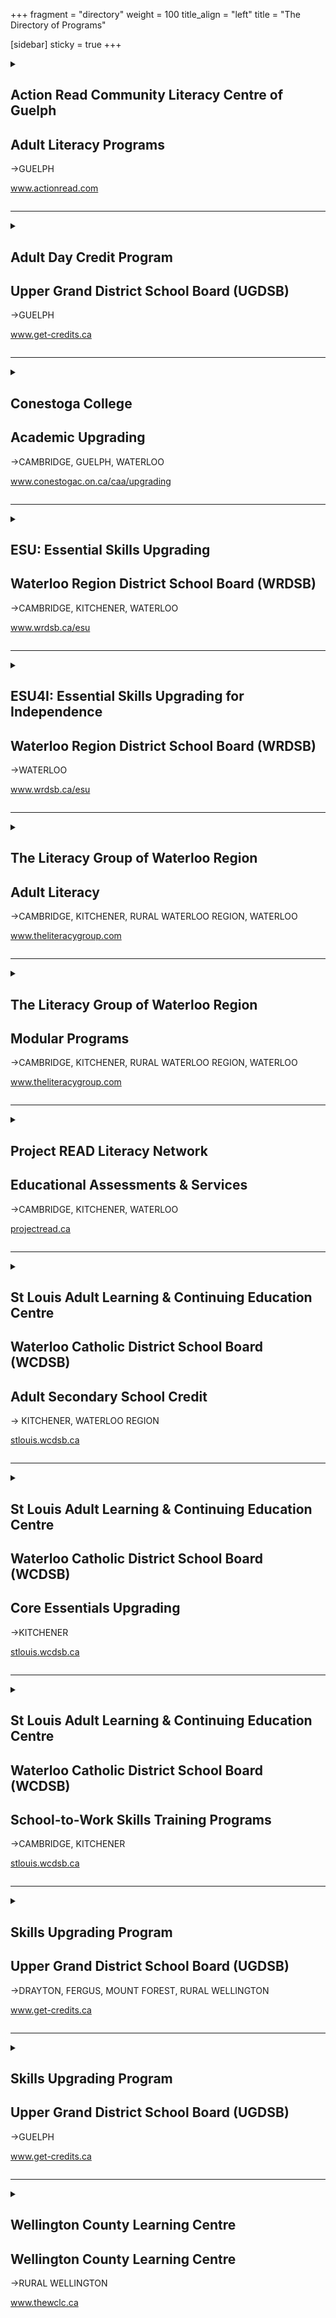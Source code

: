 +++
fragment = "directory"
weight = 100
title_align = "left"
title = "The Directory of Programs"

[sidebar]
  sticky = true
+++


<details>  
<summary>  
  
## Action Read Community Literacy Centre of Guelph  
## Adult Literacy Programs  
→GUELPH  
  
www.actionread.com  
  
</summary>  
  
#### What:  
A wide range of free adult learning programs for employment, independence, and education and training:   
- 1 to 1 tutoring and small groups to improve reading, writing, spelling, and basic math  
- Preparation for high school equivalency  
- Pre-employment skills preparation to help get and keep jobs. Programs include cash register training, food handlers certification, receptionist training, janitorial training, RentSmart, working in retail, communications training & others  
- Northstar Digital Literacy certification and advanced Microsoft computer courses  
- Learning assessment, training plan development, short term groups and workshops  
- Mobile computer lab to provide computer training offsite  
- Information and referral to other programs and services  
- Assist adults with learning disabilities  
- Wheelchair accessible  
- Childcare and transportation subsidy available  
#### Who:  
Adults (19+ years)  
#### When:  
- Mondays at 9:30am‒8:30pm  
- Tuesdays at 9:30am‒4:30pm  
- Wednesdays at 9:30am‒4:30pm, 5:30pm‒8:30pm  
- Thursdays at 9:30am‒4:30pm  
- Fridays at 9:30am‒1:30pm  
#### Where:  
**Guelph**—8 Cork Street East, N1H 2W8  
  
We also offer remote 1 to 1 tutoring via Zoom  
#### Ask For:  
Joanne Morant, Adult Program  
(519) 836-2759 (office)
or (519) 731-7829 (work cell)  
artutor@on.aibn.com
or actionread@gmail.com   
  
</details>  
  
* * * * *  
  
<details>  
<summary>  
  
## Adult Day Credit Program  
## Upper Grand District School Board (UGDSB)  
→GUELPH  
  
www.get-credits.ca  
  
</summary>  
  
#### What:  
- Grade 11 and 12, Senior Credit Courses in English, Mathematics, Chemistry and Biology at the workplace, college and university levels  
- Courses are offered on a rotational basis following a 6 week schedule  
#### Who:  
Adults (18+ years) who are not currently registered in a high school  
English as a Second Language Learners with speaking, listening, reading and writing skills at a CLB 7  
#### When:  
Monday ‒ Friday at 9:00am‒12:00pm (September ‒ June)  
6 week sessions with mandatory attendance  
#### Where:  
**Guelph— Wellington Centre for
Continuing Education**
1428 Gordon Street  
#### Ask For:  
Student Services  
(519) 836-7280 ext. 627  
  
</details>  
  
* * * * *  
  
<details>  
<summary>  
  
## Conestoga College  
## Academic Upgrading  
→CAMBRIDGE, GUELPH, WATERLOO  
  
www.conestogac.on.ca/caa/upgrading  
  
</summary>  
  
#### What:  
- Tuition free courses in Math, English, Biology, Chemistry, Computers  
- Targeted academic preparation up to grade 12 equivalency for admission into college post secondary programs including apprenticeship training  
- Developing Essential Skills for the workplace  
- Preparation for high school equivalency  
- Childcare, transportation, and internet subsidy for eligible learners  
- Continuous intake, self-paced learning, self-directed with teacher support  
#### Who:  
Adults (19+ years) with or without a grade 12 diploma (age exceptions may apply)  
Students must have a Canadian Language Benchmark level 6 on all areas (documentation required)  
#### When:  
All classes are being delivered online with in person support for select courses. Please connect with our intake team for more details at upgrading@conestogac.on.ca  
  
**Self-directed study:** Work at your own pace through the materials with an Instructor available in class to support you. Students can start anytime as part of our continuous intake.  
  
**Teacher-led options:** An Instructor teaches the class with all students starting and ending at the same time. Teacher-led classes are 15 weeks in length and students must attend all classes.  
#### Where:  
**Cambridge**—150 Main Street, Suite 402  
  
**Guelph**—460 Speedvale Avenue West  
  
**Waterloo**—108 University Avenue East  
#### Ask For:  
Information on Academic Upgrading ACE or Preparatory Programs  
upgrading@conestogac.on.ca  
or www.conestogac.on.ca/caa/upgrading/  
  
</details>  
  
* * * * *  
  
<details>  
<summary>  
  
## ESU: Essential Skills Upgrading  
## Waterloo Region District School Board (WRDSB)  
→CAMBRIDGE, KITCHENER, WATERLOO  
  
www.wrdsb.ca/esu  
  
</summary>  
  
#### What:  
- Free upgrading program for adults living in the Region of Waterloo  
- Upgrading is provided in reading, writing and math to prepare for work or career advancement, high school equivalency or college  
- The program is offered in a small group or class setting, by distance learning or in a combination of both to suit your timetable  
- The learning plan is customized for your learning goals  
- Learn at your own speed in a respectful adult environment  
#### Who:  
Adults (19+ years)  
If English is not your first language, you must have a CLB Level 6 for Speaking and Listening and CLB Level 5 for Reading and Writing  
#### When:  
Continuous intake from September to June  
Monday ‒ Thursday at 9:00am‒12:00pm  
Monday ‒ Thursday at 12:30pm‒3:30pm  
Tuesday and Thursday at 6:00pm‒8:30pm  
#### Where:  
**Morning and Afternoon Classes:**  
**Cambridge**—60 McDonald Avenue  
**Waterloo**—151 Weber Street South
(South of Union Street)  
  
**Evening Classes:**  
**Kitchener** —72 Wilson Avenue
Kingsdale Community Centre  
#### Ask For:  
Barb Williacy—Coordinator  
(519) 885-4356 ext. 5224   
  
</details>  
  
* * * * *  
  
<details>  
<summary>  
  
## ESU4I: Essential Skills Upgrading for Independence  
## Waterloo Region District School Board (WRDSB)  
→WATERLOO  
  
www.wrdsb.ca/esu  
  
</summary>  
  
#### What:  
We offer a free learning program for adults with developmental disabilities. The program is in a small group or class setting and can be customized for individual needs. ESU4I focuses on development in reading, writing, math, or computer skills to prepare for further training, employment or independence.  
#### Who:  
Adults (19+ years)  
#### When:  
Friday at 9:00am‒11:00am  
#### Where:  
**Waterloo**—151 Weber Street South
(South of Union Street)  
#### Ask For:  
Barb Williacy—(519) 885-4356 ext. 5224  
Contact ESU using the online Contact Form   
  
</details>  
  
* * * * *  
  
<details>  
<summary>  
  
## The Literacy Group of Waterloo Region  
## Adult Literacy  
→CAMBRIDGE, KITCHENER, RURAL WATERLOO REGION, WATERLOO  
  
www.theliteracygroup.com  
  
</summary>  
  
#### What:  
Learner centred 1 to 1 tutoring & small group instruction in reading, writing, math, computers & workplace essential skills.  
Programs provided online and in person. Contact us for more information.  
#### Who:  
Adults (17+ years)  
#### When:  
**Cambridge**  
Monday ‒ Thursday at 9:00am‒9:00pm  
Friday at 9:00am‒4:00pm  
  
**Kitchener**  
Monday ‒ Thursday at 9:00am‒9:00pm  
Friday at 9:00am‒4:00pm  
  
**Rural Sites:** Phone for times  
#### Where:  
**Cambridge**—40 Ainslie Street South  
  
**Kitchener**—300 Victoria Street North, Unit 8  
  
Contact us for full site information  
#### Ask For:  
Any staff member will be able to assist.  
(519) 743-6090 or info@tlgwr.ca  
Twitter—@TLGwr  
Facebook—@theliteracygroup1  
Instagram—@tlgwr  
  
</details>  
  
* * * * *  
  
<details>  
<summary>  
  
## The Literacy Group of Waterloo Region  
## Modular Programs  
→CAMBRIDGE, KITCHENER, RURAL WATERLOO REGION, WATERLOO  
  
www.theliteracygroup.com  
  
</summary>  
  
#### What:  
The Literacy Group provides small group, customized modular-based training for clients looking for short-term skills and literacy upgrading. Training topics range from Workplace Soft Skills, Customer Service and POS Cashier Training, Basic Computer Training, Grammar, Writing and more. Contact us for more details or visit our website to find out about our current programs and training opportunities.  
Programs provided online and in person. Contact us for more information.  
#### Who:  
Adults (17+ years)  
#### When:  
**Cambridge**  
Monday ‒ Thursday at 9:00am‒9:00pm  
Friday at 9:00am‒4:00pm  
  
**Kitchener**  
Monday ‒ Thursday at 9:00am‒9:00pm  
Friday at 9:00am‒4:00pm  
  
**Rural Sites:** Phone for times  
#### Where:  
**Cambridge**—40 Ainslie Street South  
  
**Kitchener**—300 Victoria Street North, Unit 8  
  
Contact us for full site information  
#### Ask For:  
Laurie Mazur—Modular Program Coordinator  
laurie@theliteracygroup.com  
(519) 743-6090 ext. 325  
Twitter—@TLGwr  
Facebook—@theliteracygroup1  
Instagram—@tlgwr  
  
</details>  
  
* * * * *  
  
<details>  
<summary>  
  
## Project READ Literacy Network  
## Educational Assessments & Services  
→CAMBRIDGE, KITCHENER, WATERLOO  
  
[projectread.ca](https://projectread.ca/)  
  
</summary>  
  
#### What:  
- Assessment of Skills for Success including literacy skills for access to Better Jobs Ontario or other goals such as employment, apprenticeship or college  
- Referral into upgrading programs based on personal needs and goals  
- Free for adults on Ontario Works in Waterloo Region  
- Sliding scale of fees for other individuals  
  
**Help for Businesses & Non-Profits**  
- Clear Writing services  
- Bridges out of Poverty training  
- Soft Skills Solutions certification training  
- All business & non-profit services  
are available for a fee. Contact us for an estimate.  
#### Who:  
Adults (18+ years)  
#### When:  
Assessments by appointment  
Business or Non-Profit services upon request  
#### Where:
- **Cambridge**, **Kitchener** and **Waterloo**  
- Assessments available in person or online  
- Employment Resource Centres, LBS sites, or Ontario Works offices  
#### Ask For:  
Assessment information, Business or Non-Profit services  
(519) 570-3054  
or info@projectread.ca  
  
</details>  
  
* * * * *  
  
<details>  
<summary>  
  
## St Louis Adult Learning & Continuing Education Centre  
## Waterloo Catholic District School Board (WCDSB)  
## Adult Secondary School Credit  
→ KITCHENER, WATERLOO REGION  
  
[stlouis.wcdsb.ca](https://stlouis.wcdsb.ca)  
  
</summary>  
  
#### What:  
- There are 9 ways to earn Secondary School Credits at St. Louis. Up to 60 Secondary school credit courses available for various grade levels  
- Guidance Services is the first step to registering for ANY secondary school credit course for upgrading, post-secondary pre-requisites or completing high school diploma (OSSD)  
- Day class instruction for Grades 10‒12 (Part-time or full-time) offered through in-person, dedicated class times  
- Language Credit classes (Gr. 9-12) offered once per week from Sept to June. Six languages to choose from  
- Prior Learning Assessment & Recognition (PLAR) for mature students to earn secondary school credits based on previous work and life experience. Earn up to 26 credits through meetings and short tests with Guidance  
- Credits@Work—earn co-op credits while working (+20 hour Online or handout component). Every hour worked counts toward each hour needed to complete a secondary school credit. First credit is 90 hours + 20 hours to complete Student Co-op Learning Plan. Each credit afterward is 110 hours  
- Correspondence, online, earn credits on your own schedule (20 lessons total at 2 lessons per week). Free Tutoring available for Correspondence students  
- No fees for Day Classes, Language Credit classes, PLAR, Summer or Credits@Work. Correspondence requires a $60 fee per course. School-to-Work courses and programs have materials fees.  
#### Who:  
- Adults (18+ years)  
- Students (16+ years) not attending school full time. For correspondence and Credit@Work options only, additional fees apply  
#### When:  
**Guidance Services**  
- Complete online Guidance Intake Form to arrange Guidance Services (available online or in-person)  
- September ‒ June  
- Monday ‒ Thursday at 8:30am‒12:30pm and 1:30pm‒4:00pm  
- Closed Friday (by appointment only)  
  
**Day Class Instruction**  
- Kitchener Main Campus only  
- September ‒ June  
- 5 terms a year (7-week terms) starting Sept, Nov, Jan, March and May, plus Summer School class in July only  
- Monday ‒ Friday at 8:45am‒11:45am and/or 12:30pm‒3:30pm  
  
**Language Credit Class Instruction**  
- Kitchener Main Campus & Resurrection Catholic Secondary School  
- September ‒ June  
- Wednesday at 5:30pm‒9:00pm or Saturday at 9:30am‒1:00pm  
  
**Correspondence / Self-Directed Study**  
- Kitchener Main   
- Monday ‒ Thursday (no Fridays)  
- Registration and 1 to 1 tutor booking information may be found on stlouis.wcdsb.ca   
  
**Prior Learning and Recognition (PLAR)**  
- Continuous registration and ongoing programming (see guidance)  
  
**Credits@Work**  
- Continuous registration and ongoing programming (see guidance)  
- Program runs 20 hours online and remainder of time at place of employment  
  
**Summer School**  
- July 2 ‒ 26, 2024  
- Monday ‒ Friday at 8:30am‒3:00pm (online or in-person to be determined)  
  
**Registration**  
- Must complete online Guidance Intake Form (Monday to Thursday) to enroll.  Transcript or credit counselling summary from last high school required.  
- Secondary School Credit Day Class registration generally starts 3 weeks before the start of each term. New term every 2 months.  
- Correspondence, Credits@Work and PLAR registration ongoing during Guidance hours of operation  
- Summer School and Language Credit registration begins in March  
#### Where:  
St. Louis—Kitchener Main Campus**  
80 Young Street (behind Kitchener City Hall)  
#### Ask For:  
Email—stlouis@wcdsb.ca  
or complete Guidance Intake Form  
found on website  
  
</details>  
  
* * * * *  
  
<details>  
<summary>  
  
## St Louis Adult Learning & Continuing Education Centre  
## Waterloo Catholic District School Board (WCDSB)  
## Core Essentials Upgrading  
→KITCHENER  
  
[stlouis.wcdsb.ca](https://stlouis.wcdsb.ca)  
  
</summary>  
  
#### What:  
Core Essentials is a FREE literacy and basic skills program, offered in-person, online, or through a supported remote format. CorE provides extra support while pursuing academic goals or Digital literacy skills.   
**Students who take Core Essentials**  
- Prepare for next steps such as: Secondary School Credit courses, employment, or volunteer work  
- Prepare for PLAR (Prior Learning Assessment & Recognition) and School-to-Work Skills Training  
- Discover academic strengths and any potential areas of growth  
- Build confidence in reading, writing, numeracy, digital skills, problem solving, communication, creativity and innovation, collaboration, and study skills   
- Focus on long-term goals and short-term academic goals  
  
**Core Essentials offers**  
- Comfortable in-person and online classroom environments  
- Flexible daytime hours of study  
- Instruction tailored to your goals  
- Certified adult instructors who will guide and prepare you, respect your needs and eagerly help you learn  
- Support through Independent Remote Learning   
- Upgrading to prepare for many credit classes, including English and Math  
#### Who:  
Adults (19+ years)  
#### When:  
**Core Essentials**  
- September ‒ June  
- In-person classes: Monday – Thursday at 8:45am‒11:45am and/or 12:30pm‒3:00pm  
- Online classes: Monday – Thursday at 9:15am‒11:45am and/or 12:45pm‒3:15pm  
- Remote Support available: Tuesday – Friday at 8:45am‒11:45am or 1:00pm‒3:30pm  
  
**Digital Essentials**  
- October ‒ March  
- Program Format – Flexible options – up to 15 hours  
- Support available:  
Remote—Tuesdays and Wednesdays at 4:30pm‒7:30pm  
In Person—Fridays at 8:45am‒11:45am or 1:00pm‒3:30pm  
  
**PSW Essentials (for students wishing to enrol in St. Louis PSW Program)**  
- September ‒ June  
- Supported Remote: Tuesday – Friday at 8:45am‒11:45am or 1:00pm‒3:30pm – up to 2‒3 weeks with dedicated daily learning  
#### Where:  
**St. Louis—Kitchener Main Campus**  
80 Young Street
(behind Kitchener City Hall)  
#### Ask For:  
Core Essentials Program to book an interview with an intake coordinator  
(519) 745-1201 ext. 238  
or email stlouis@wcdsb.ca  
  
</details>  
  
* * * * *  
  
<details>  
<summary>  
  
## St Louis Adult Learning & Continuing Education Centre  
## Waterloo Catholic District School Board (WCDSB)  
## School-to-Work Skills Training Programs  
→CAMBRIDGE, KITCHENER  
  
[stlouis.wcdsb.ca](https://stlouis.wcdsb.ca)  
  
</summary>  
  
#### What:  
- Personal Support Worker Certificate Program (PSW) full-time and part-time programs (Kitchener & Cambridge)  
- Culinary Arts & Hospitality courses or Training Program (Kitchener only)  
- Hairstyling & Barber Training Program (Kitchener only)  
- All programs offer in-class instruction, experiential hands-on learning, secondary school elective credits and have minimum 220-hour co-op / work placements  
- Tuition is paid by Ministry of Education funding, additional materials fees may apply ($75 per Culinary course,  and $1,600/yr for Hairstyling/ Barber Training. Contact PSW office for updates on fees, if applicable).  
- Fees subject to change.  
#### Who:  
All School-to-Work programs
Adults (18+ years)  
Instructors are Certified Teachers or Registered Nurses (PSW). ALL have a minimum of 5 years industry experience.  
#### Where:  
**Culinary, Hair, PSW**  
**St. Louis—Kitchener** Main Campus  
80 Young Street (behind Kitchener City Hall)  
  
**PSW Part-Time Day Program ONLY**  
(follows a “Living Classroom” 
learning model)  
**St. Louis—Cambridge** Fairview Seniors Community  
**Cambridge**—515 Langs Drive  
#### When:  
Full-time day, in-class instruction for all programs, class times vary, plus two-month work placement.  
  
**Culinary Arts**  
- New courses offered every 2 months Monday ‒ Friday at 8:45am‒11:45am and / or 12:30pm‒3:30pm  
- September ‒ June  
- No classes in summer  
- Co-op available  
  
**Hairstyling & Barbering**  
- Full-time, Monday ‒ Friday at 8:45am‒3:30pm  
- Co-op placement times vary  
  
**PSW**  
- Full-time Day: Monday ‒ Friday at 8:45am‒3:30pm   
- Part-time Day: Tuesday ‒ Thursday at 8:45am‒3:30pm   
- Part-time Evening: Tuesday ‒ Thursday and one Monday per month, at 4:30pm‒9:30pm  
- Work placement times vary  
  
**Registration**  
Intake / Registration sessions for Hair & PSW offered throughout the year. See website for details.  
Registration for Culinary & Hospitality courses is offered at the same times as Secondary School Credit registration – 5 terms per year. Visit website for upcoming dates and registration processes.  
#### Ask For:  
Information about the specific program  
email stlouis@wcdsb.ca or   
Hair/Culinary—(519) 745-1201 ext. 201  
PSW—(519) 745-1201 ext. 288  
  
</details>  
  
* * * * *  
  
<details>  
<summary>  
  
## Skills Upgrading Program  
## Upper Grand District School Board (UGDSB)  
→DRAYTON, FERGUS, MOUNT FOREST, RURAL WELLINGTON  
  
www.get-credits.ca  
  
</summary>  
  
#### What:  
- Skills upgrading in reading, writing, mathematics and digital skills  
- Preparing for high school diploma, college or high school equivalency  
- Improving Essential Skills for employment  
- Individualized learning plans and flexible hours  
#### Who:  
Adults (18+ years) who are not currently registered in a high school.  
English as a Second Language Learners with speaking and listening skills at a CLB 6.  
#### When:  
Continuous intake from September ‒ June. Monday ‒ Thursday programming with day and evening times. Call to confirm times.  
#### Where:  
**Drayton—Mennonite Fellowship Church**  
109 Wellington Street South  
  
**Fergus—Bethel Baptist Church**  
675 Victoria Terrace  
  
**Mount Forest—Portable at North Wellington Centre for Continuing Education**  
405B Sligo Road East  
#### Ask For:  
Skills Upgrading Program Manager  
skillsupgradingprogram@ugconed.ca  
(519) 836-7280 ext. 624  
  
</details>  
  
* * * * *  
  
<details>  
<summary>  
  
## Skills Upgrading Program  
## Upper Grand District School Board (UGDSB)  
→GUELPH  
  
www.get-credits.ca  
  
</summary>  
  
#### What:  
- Skills upgrading in reading, writing, mathematics and digital skills  
- Preparing for high school diploma, college or high school equivalency  
- Improving Essential Skills for employment  
- Individualized learning plans and flexible hours  
#### Who:  
Adults (18+ years) who are not currently registered in a high school.  
English as a Second Language Learners with speaking and listening skills at a CLB 6  
#### When:  
Continuous intake from September ‒ June. Monday ‒ Friday programming with day and evening times available.   
#### Where:  
**Guelph—Wellington Centre for Continuing Education**  
1428 Gordon Street  
  
**Guelph—Tytler Centre for Continuing Education**  
131 Ontario Street, 3rd Floor  
#### Ask For:  
Skills Upgrading Program Manager  
skillsupgradingprogram@ugconed.ca  
(519) 836-7280 ext. 624  
  
</details>  
  
* * * * *  
  
<details>  
<summary>  
  
## Wellington County Learning Centre  
## Wellington County Learning Centre  
→RURAL WELLINGTON  
  
www.thewclc.ca  
  
</summary>  
  
#### What:  
- Trades Helper Program  
- Digital Literacy  
- Preparation for high school equivalency – call for interview and assessment  
- Just For Youth after school 1 to 1 tutoring program  
- Literacy and numeracy assessments  
- Math or reading groups for children 6 to 12 years old  
- Let’s Get Real – research and development on education/career options for young adults not in school  
- Safe Food Handling  
- Financial Literacy  
- Smart Serve and Customer Service  
#### Who:  
Adults (19+ years), Youth (16‒22 years), Children (6‒12 years)  
#### When:  
Call the Learning Centre for dates and times of programs  
Office Hours:  
Monday ‒ Thursday at 9:00am‒4:30pm Friday at 9:00am‒12:00pm  
#### Where:  
**Arthur**—148 George Street  
Transportation can be arranged for those who require to and from the office in Arthur  
#### Ask For:  
(519) 848-3462 or literacy@thewclc.ca  
  
</details>  

